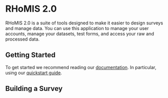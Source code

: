 # RHoMIS 2.0
RHoMIS 2.0 is a suite of tools designed to make it easier to design surveys and manage data. You can use this application to manage your user accounts, manage your datasets, test forms, and access your raw and processed data. 

## Getting Started
To get started we recommend reading our [documentation](https://rhomis-docs.readthedocs.io/en/latest/index.html). In particular, using our [quickstart guide](https://rhomis-docs.readthedocs.io/en/latest/source/quickstart.html).

## Building a Survey